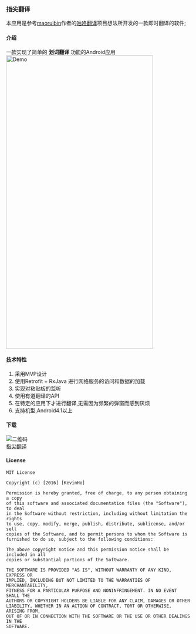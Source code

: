 ### 指尖翻译
本应用是参考[maoruibin](https://github.com/maoruibin)作者的[咕咚翻译](https://github.com/maoruibin/TranslateApp)项目想法所开发的一款即时翻译的软件;
#### 介绍
一款实现了简单的 **划词翻译** 功能的Android应用  
<img src="http://o7x6n1hmo.bkt.clouddn.com/image/fingertrans/2057965061.jpg" width = "400" height = "800" alt="Demo" align=center />

#### 技术特性
1. 采用MVP设计
2. 使用Retrofit + RxJava 进行网络服务的访问和数据的加载
3. 实现对粘贴板的监听
4. 使用有道翻译的API
5. 在特定的应用下才进行翻译,无需因为频繁的弹窗而感到厌烦
6. 支持机型,Android4.1以上


#### 下载
![二维码](http://o7x6n1hmo.bkt.clouddn.com/image/fingertrans/1467542019.png)  
[指尖翻译](http://115.28.173.76/FingerTrans.apk)




#### License
```
MIT License

Copyright (c) [2016] [KevinHo]

Permission is hereby granted, free of charge, to any person obtaining a copy
of this software and associated documentation files (the "Software"), to deal
in the Software without restriction, including without limitation the rights
to use, copy, modify, merge, publish, distribute, sublicense, and/or sell
copies of the Software, and to permit persons to whom the Software is
furnished to do so, subject to the following conditions:

The above copyright notice and this permission notice shall be included in all
copies or substantial portions of the Software.

THE SOFTWARE IS PROVIDED "AS IS", WITHOUT WARRANTY OF ANY KIND, EXPRESS OR
IMPLIED, INCLUDING BUT NOT LIMITED TO THE WARRANTIES OF MERCHANTABILITY,
FITNESS FOR A PARTICULAR PURPOSE AND NONINFRINGEMENT. IN NO EVENT SHALL THE
AUTHORS OR COPYRIGHT HOLDERS BE LIABLE FOR ANY CLAIM, DAMAGES OR OTHER
LIABILITY, WHETHER IN AN ACTION OF CONTRACT, TORT OR OTHERWISE, ARISING FROM,
OUT OF OR IN CONNECTION WITH THE SOFTWARE OR THE USE OR OTHER DEALINGS IN THE
SOFTWARE.

```

